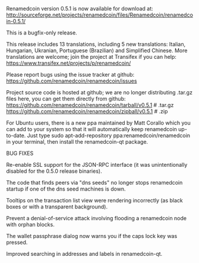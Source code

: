 Renamedcoin version 0.5.1 is now available for download at:
http://sourceforge.net/projects/renamedcoin/files/Renamedcoin/renamedcoin-0.5.1/

This is a bugfix-only release.

This release includes 13 translations, including 5 new translations:
Italian, Hungarian, Ukranian, Portuguese (Brazilian) and Simplified Chinese.
More translations are welcome; join the project at Transifex if you can help:
https://www.transifex.net/projects/p/renamedcoin/

Please report bugs using the issue tracker at github:
https://github.com/renamedcoin/renamedcoin/issues

Project source code is hosted at github; we are no longer
distributing .tar.gz files here, you can get them
directly from github:
https://github.com/renamedcoin/renamedcoin/tarball/v0.5.1  # .tar.gz
https://github.com/renamedcoin/renamedcoin/zipball/v0.5.1  # .zip

For Ubuntu users, there is a new ppa maintained by Matt Corallo which
you can add to your system so that it will automatically keep
renamedcoin up-to-date.  Just type
sudo apt-add-repository ppa:renamedcoin/renamedcoin
in your terminal, then install the renamedcoin-qt package.


BUG FIXES

Re-enable SSL support for the JSON-RPC interface (it was unintentionally
disabled for the 0.5.0 release binaries).

The code that finds peers via "dns seeds" no longer stops renamedcoin startup
if one of the dns seed machines is down.

Tooltips on the transaction list view were rendering incorrectly (as black boxes
or with a transparent background).

Prevent a denial-of-service attack involving flooding a renamedcoin node with
orphan blocks.

The wallet passphrase dialog now warns you if the caps lock key was pressed.

Improved searching in addresses and labels in renamedcoin-qt.
